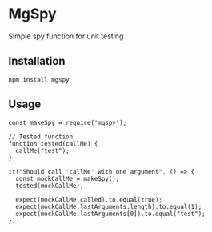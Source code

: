 # MgSpy

Simple spy function for unit testing

## Installation
`npm install mgspy`

## Usage
```
const makeSpy = require('mgspy');

// Tested function
function tested(callMe) {
  callMe("test");
}

it("Should call 'callMe' with one argument", () => {
  const mockCallMe = makeSpy();
  tested(mockCallMe);

  expect(mockCallMe.called).to.equal(true);
  expect(mockCallMe.lastArguments.length).to.equal(1);
  expect(mockCallMe.lastArguments[0]).to.equal("test");
})
```
